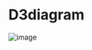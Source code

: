 # D3diagram
![image](https://user-images.githubusercontent.com/59829771/162586044-c82150b8-5f91-42d9-90ef-0b2e828a54a6.png)
